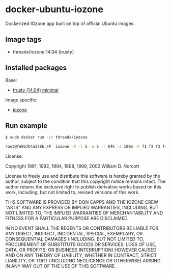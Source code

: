 # docker-ubuntu-iozone

Dockerized IOzone app built on top of official Ubuntu images.

## Image tags

- threadx/iozone:14.04 (trusty)

## Installed packages

Base:

- [trusty (14.04) minimal](http://packages.ubuntu.com/trusty/ubuntu-minimal)

Image specific:

- [iozone](http://www.iozone.org)

## Run example

```bash
$ sudo docker run -it threadx/iozone

root@fe0b7b4a178b:/#  iozone -R -l 5 -u 5 -r 64k -s 100m -F f1 f2 f3 f4 f5
```

License:

  Copyright 1991, 1992, 1994, 1998, 1999, 2002   William D. Norcott

  License to freely use and distribute this software is hereby granted
  by the author, subject to the condition that this copyright notice
  remains intact.  The author retains the exclusive right to publish
  derivative works based on this work, including, but not limited to,
  revised versions of this work.

  THIS SOFTWARE IS PROVIDED BY DON CAPPS AND THE IOZONE CREW "AS IS"
  AND ANY EXPRESS OR IMPLIED WARRANTIES, INCLUDING, BUT NOT LIMITED
  TO, THE IMPLIED WARRANTIES OF MERCHANTABILITY AND FITNESS FOR A
  PARTICULAR PURPOSE ARE DISCLAIMED.                                 

  IN NO EVENT SHALL THE REGENTS OR CONTRIBUTORS BE LIABLE FOR ANY
  DIRECT, INDIRECT, INCIDENTAL, SPECIAL, EXEMPLARY, OR CONSEQUENTIAL
  DAMAGES (INCLUDING, BUT NOT LIMITED TO, PROCUREMENT OF SUBSTITUTE
  GOODS OR SERVICES; LOSS OF USE, DATA, OR PROFITS; OR BUSINESS 
  INTERRUPTION) HOWEVER CAUSED AND ON ANY THEORY OF LIABILITY, WHETHER
  IN CONTRACT, STRICT LIABILITY, OR TORT (INCLUDING NEGLIGENCE OR
  OTHERWISE) ARISING IN ANY WAY OUT OF THE USE OF THIS SOFTWARE.
